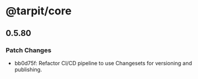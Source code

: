 # @tarpit/core

## 0.5.80

### Patch Changes

- bb0d75f: Refactor CI/CD pipeline to use Changesets for versioning and publishing.
